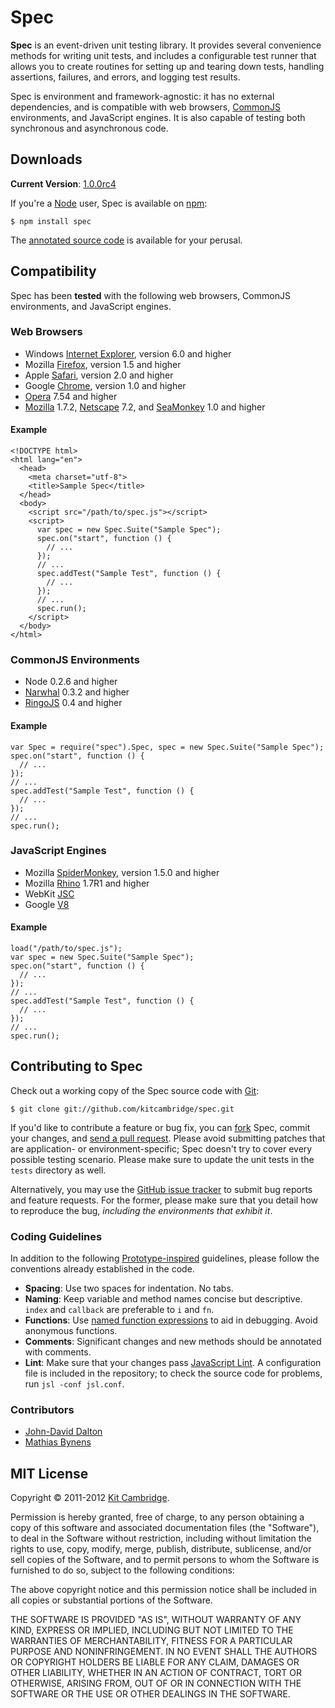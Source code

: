 Spec
====

**Spec** is an event-driven unit testing library. It provides several convenience methods for writing unit tests, and includes a configurable test runner that allows you to create routines for setting up and tearing down tests, handling assertions, failures, and errors, and logging test results.

Spec is environment and framework-agnostic: it has no external dependencies, and is compatible with web browsers, [CommonJS](http://www.commonjs.org/) environments, and JavaScript engines. It is also capable of testing both synchronous and asynchronous code.

## Downloads

**Current Version**: [1.0.0rc4](http://kitcambridge.github.com/spec/lib/spec.js)

If you're a [Node](http://nodejs.org/) user, Spec is available on [npm](http://npmjs.org/):

    $ npm install spec

The [annotated source code](http://kitcambridge.github.com/spec/docs/spec.html) is available for your perusal.

## Compatibility

Spec has been **tested** with the following web browsers, CommonJS environments, and JavaScript engines.

### Web Browsers

- Windows [Internet Explorer](http://www.microsoft.com/windows/internet-explorer), version 6.0 and higher
- Mozilla [Firefox](http://www.mozilla.com/firefox), version 1.5 and higher
- Apple [Safari](http://www.apple.com/safari), version 2.0 and higher
- Google [Chrome](http://www.google.com/chrome), version 1.0 and higher
- [Opera](http://www.opera.com) 7.54 and higher
- [Mozilla](http://www.mozilla.org/projects/browsers.html) 1.7.2, [Netscape](http://browser.netscape.com/releases) 7.2, and [SeaMonkey](http://www.seamonkey-project.org/) 1.0 and higher

#### Example

    <!DOCTYPE html>
    <html lang="en">
      <head>
        <meta charset="utf-8">
        <title>Sample Spec</title>
      </head>
      <body>
        <script src="/path/to/spec.js"></script>
        <script>
          var spec = new Spec.Suite("Sample Spec");
          spec.on("start", function () {
            // ...
          });
          // ...
          spec.addTest("Sample Test", function () {
            // ...
          });
          // ...
          spec.run();
        </script>
      </body>
    </html>

### CommonJS Environments

- Node 0.2.6 and higher
- [Narwhal](http://narwhaljs.org/) 0.3.2 and higher
- [RingoJS](http://ringojs.org/) 0.4 and higher

#### Example

    var Spec = require("spec").Spec, spec = new Spec.Suite("Sample Spec");
    spec.on("start", function () {
      // ...
    });
    // ...
    spec.addTest("Sample Test", function () {
      // ...
    });
    // ...
    spec.run();

### JavaScript Engines

- Mozilla [SpiderMonkey](http://www.mozilla.org/js/spidermonkey), version 1.5.0 and higher
- Mozilla [Rhino](http://www.mozilla.org/rhino) 1.7R1 and higher
- WebKit [JSC](https://trac.webkit.org/wiki/JSC)
- Google [V8](http://code.google.com/p/v8)

#### Example

    load("/path/to/spec.js");
    var spec = new Spec.Suite("Sample Spec");
    spec.on("start", function () {
      // ...
    });
    // ...
    spec.addTest("Sample Test", function () {
      // ...
    });
    // ...
    spec.run();

## Contributing to Spec

Check out a working copy of the Spec source code with [Git](http://git-scm.com/):

    $ git clone git://github.com/kitcambridge/spec.git

If you'd like to contribute a feature or bug fix, you can [fork](http://help.github.com/forking/) Spec, commit your changes, and [send a pull request](http://help.github.com/pull-requests/). Please avoid submitting patches that are application- or environment-specific; Spec doesn't try to cover every possible testing scenario. Please make sure to update the unit tests in the `tests` directory as well.

Alternatively, you may use the [GitHub issue tracker](http://github.com/kitcambridge/spec/issues) to submit bug reports and feature requests. For the former, please make sure that you detail how to reproduce the bug, *including the environments that exhibit it*.

### Coding Guidelines

In addition to the following [Prototype-inspired](http://prototypejs.org/contribute) guidelines, please follow the conventions already established in the code.

- **Spacing**: Use two spaces for indentation. No tabs.
- **Naming**: Keep variable and method names concise but descriptive. `index` and `callback` are preferable to `i` and `fn`.
- **Functions**: Use [named function expressions](http://kangax.github.com/nfe/) to aid in debugging. Avoid anonymous functions.
- **Comments**: Significant changes and new methods should be annotated with comments.
- **Lint**: Make sure that your changes pass [JavaScript Lint](http://javascriptlint.com/). A configuration file is included in the repository; to check the source code for problems, run `jsl -conf jsl.conf`.

### Contributors

- [John-David Dalton](http://allyoucanleet.com/)
- [Mathias Bynens](http://mathiasbynens.be/)

## MIT License

Copyright &copy; 2011-2012 [Kit Cambridge](http://kitcambridge.github.com).

Permission is hereby granted, free of charge, to any person obtaining a copy of this software and associated documentation files (the "Software"), to deal in the Software without restriction, including without limitation the rights to use, copy, modify, merge, publish, distribute, sublicense, and/or sell copies of the Software, and to permit persons to whom the Software is furnished to do so, subject to the following conditions:

The above copyright notice and this permission notice shall be included in all copies or substantial portions of the Software.

THE SOFTWARE IS PROVIDED "AS IS", WITHOUT WARRANTY OF ANY KIND, EXPRESS OR IMPLIED, INCLUDING BUT NOT LIMITED TO THE WARRANTIES OF MERCHANTABILITY, FITNESS FOR A PARTICULAR PURPOSE AND NONINFRINGEMENT. IN NO EVENT SHALL THE AUTHORS OR COPYRIGHT HOLDERS BE LIABLE FOR ANY CLAIM, DAMAGES OR OTHER LIABILITY, WHETHER IN AN ACTION OF CONTRACT, TORT OR OTHERWISE, ARISING FROM, OUT OF OR IN CONNECTION WITH THE SOFTWARE OR THE USE OR OTHER DEALINGS IN THE SOFTWARE.